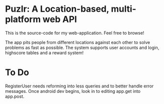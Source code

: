 # Puzlr: A Location-based, multi-platform web API

This is the source-code for my web-application. Feel free to browse!

The app pits people from different locations against each other to solve problems as fast as possible. The system supports user accounts and login, highscore tables and a reward system!


# To Do
RegisterUser needs reforming into less queries and to better handle error messages.
Once android dev begins, look in to editing app.get into app.post.
